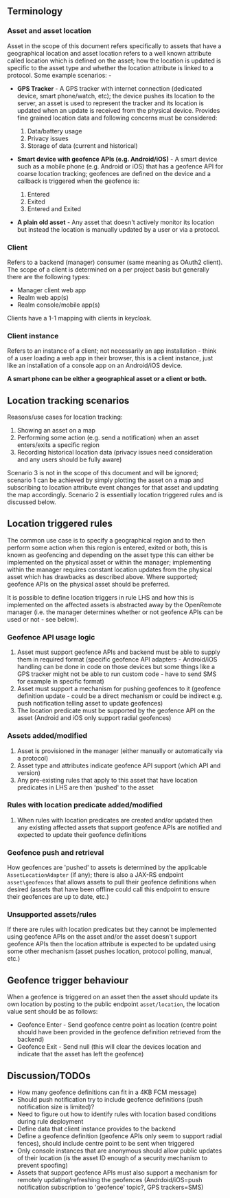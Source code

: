 ## Terminology
### Asset and asset location
Asset in the scope of this document refers specifically to assets that have a geographical location and asset location refers to a well known attribute called location which is defined on the asset; how the location is updated is specific to the asset type and whether the location attribute is linked to a protocol. Some example scenarios: -

* **GPS Tracker** - A GPS tracker with internet connection (dedicated device, smart phone/watch, etc); the device pushes its location to the server, an asset is used to represent the tracker and its location is updated when an update is received from the physical device. Provides fine grained location data and following concerns must be considered:

  1. Data/battery usage
  2. Privacy issues
  3. Storage of data (current and historical)

* **Smart device with geofence APIs (e.g. Android/iOS)** - A smart device such as a mobile phone (e.g. Android or iOS) that has a geofence API for coarse location tracking; geofences are defined on the device and a callback is triggered when the geofence is:

  1. Entered
  2. Exited
  3. Entered and Exited

* **A plain old asset** - Any asset that doesn't actively monitor its location but instead the location is manually updated by a user or via a protocol.

### Client
Refers to a backend (manager) consumer (same meaning as OAuth2 client). The scope of a client is determined on a per project basis but generally there are the following types:

  * Manager client web app
  * Realm web app(s)
  * Realm console/mobile app(s)

Clients have a 1-1 mapping with clients in keycloak.

### Client instance
Refers to an instance of a client; not necessarily an app installation - think of a user loading a web app in their browser, this is a client instance, just like an installation of a console app on an Android/iOS device.

**A smart phone can be either a geographical asset or a client or both.**

## Location tracking scenarios
Reasons/use cases for location tracking:

1. Showing an asset on a map
2. Performing some action (e.g. send a notification) when an asset enters/exits a specific region
3. Recording historical location data (privacy issues need consideration and any users should be fully aware)

Scenario 3 is not in the scope of this document and will be ignored; scenario 1 can be achieved by simply plotting the asset on a map and subscribing to location attribute event changes for that asset and updating the map accordingly. Scenario 2 is essentially location triggered rules and is discussed below.

## Location triggered rules
The common use case is to specify a geographical region and to then perform some action when this region is entered, exited or both, this is known as geofencing and depending on the asset type this can either be implemented on the physical asset or within the manager; implementing within the manager requires constant location updates from the physical asset which has drawbacks as described above. Where supported; geofence APIs on the physical asset should be preferred.

It is possible to define location triggers in rule LHS and how this is implemented on the affected assets is abstracted away by the OpenRemote manager (i.e. the manager determines whether or not geofence APIs can be used or not - see below). 

### Geofence API usage logic
1. Asset must support geofence APIs and backend must be able to supply them in required format (specific geofence API adapters - Android/iOS handling can be done in code on those devices but some things like a GPS tracker might not be able to run custom code - have to send SMS for example in specific format)
2. Asset must support a mechanism for pushing geofences to it (geofence definition update - could be a direct mechanism or could be indirect e.g. push notification telling asset to update geofences)
3. The location predicate must be supported by the geofence API on the asset (Android and iOS only support radial geofences)

### Assets added/modified
1. Asset is provisioned in the manager (either manually or automatically via a protocol)
2. Asset type and attributes indicate geofence API support (which API and version)
3. Any pre-existing rules that apply to this asset that have location predicates in LHS are then 'pushed' to the asset

### Rules with location predicate added/modified
1. When rules with location predicates are created and/or updated then any existing affected assets that support geofence APIs are notified and expected to update their geofence definitions

### Geofence push and retrieval
How geofences are 'pushed' to assets is determined by the applicable `AssetLocationAdapter` (if any); there is also a JAX-RS endpoint `asset\geofences` that allows assets to pull their geofence definitions when desired (assets that have been offline could call this endpoint to ensure their geofences are up to date, etc.)

### Unsupported assets/rules
If there are rules with location predicates but they cannot be implemented using geofence APIs on the asset and/or the asset doesn't support geofence APIs then the location attribute is expected to be updated using some other mechanism (asset pushes location, protocol polling, manual, etc.)

## Geofence trigger behaviour
When a geofence is triggered on an asset then the asset should update its own location by posting to the public endpoint `asset/location`, the location value sent should be as follows:

* Geofence Enter - Send geofence centre point as location (centre point should have been provided in the geofence definition retrieved from the backend)
* Geofence Exit - Send null (this will clear the devices location and indicate that the asset has left the geofence)


## Discussion/TODOs
* How many geofence definitions can fit in a 4KB FCM message)
* Should push notification try to include geofence definitions (push notification size is limited)?
* Need to figure out how to identify rules with location based conditions during rule deployment
* Define data that client instance provides to the backend
* Define a geofence definition (geofence APIs only seem to support radial fences), should include centre point to be sent when triggered
* Only console instances that are anonymous should allow public updates of their location (is the asset ID enough of a security mechanism to prevent spoofing)
* Assets that support geofence APIs must also support a mechanism for remotely updating/refreshing the geofences (Andrdoid/iOS=push notification subscription to 'geofence' topic?, GPS trackers=SMS)